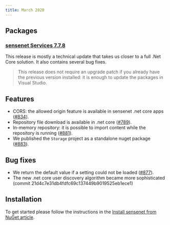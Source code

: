 ```yaml
---
title: March 2020
---
```


## Packages
### [sensenet Services 7.7.8](https://github.com/SenseNet/sensenet/releases/tag/v7.7.8)

This release is mostly a technical update that takes us closer to a full .Net Core solution. It also contains several bug fixes.

> This release does not require an upgrade patch if you already have the previous version installed: it is enough to update the packages in Visual Studio.

## Features
- CORS: the allowed origin feature is available in sensenet .net core apps ([#834](https://github.com/SenseNet/sensenet/issues/834)).
- Repository file download is available in .net core ([#789](https://github.com/SenseNet/sensenet/issues/789)).
- In-memory repository: it is possible to import content while the repository is running ([#881](https://github.com/SenseNet/sensenet/issues/881)).
- We published the `Storage` project as a standalone nuget package ([#883](https://github.com/SenseNet/sensenet/issues/883)). 

## Bug fixes
- We return the default value if a setting could not be loaded ([#877](https://github.com/SenseNet/sensenet/issues/877)).
- The new .net core user discovery algorithm became more sophisticated (commit 21d4c7e31db4fdfc69c137449b9019525eb1ece1)

## Installation
To get started please follow the instructions in the [Install sensenet from NuGet article](http://community.sensenet.com/docs/install-sn-from-nuget).